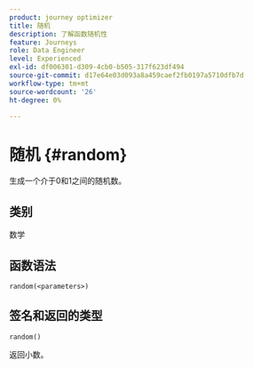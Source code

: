 ```yaml
---
product: journey optimizer
title: 随机
description: 了解函数随机性
feature: Journeys
role: Data Engineer
level: Experienced
exl-id: df006301-d309-4cb0-b505-317f623df494
source-git-commit: d17e64e03d093a8a459caef2fb0197a5710dfb7d
workflow-type: tm+mt
source-wordcount: '26'
ht-degree: 0%

---
```


# 随机 {#random}

生成一个介于0和1之间的随机数。

## 类别

数学

## 函数语法

`random(<parameters>)`

## 签名和返回的类型

`random()`

返回小数。
